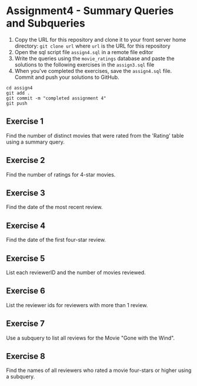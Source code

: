 # Assignment4 - Summary Queries and Subqueries


1. Copy the URL for this repository and clone it to your front server home  directory: `git clone url`  where `url` is the URL for this repository
2. Open the sql script file `assign4.sql` in a remote file editor
3. Write the queries using the `movie_ratings` database and paste the solutions to the following exercises in the `assign3.sql` file
4.  When you've completed the exercises, save the `assign4.sql` file.  Commit and push your solutions to GitHub.
```
cd assign4
git add .
git commit -m "completed assignment 4"
git push
```


## Exercise 1
Find the number of distinct movies that were rated from the 'Rating' table using a summary query.

## Exercise 2
Find the number of ratings for 4-star movies.

## Exercise 3
Find the date of the most recent review.

## Exercise 4
Find the date of the first four-star review.

## Exercise 5
List each reviewerID and the number of movies reviewed.

## Exercise 6
List the reviewer ids for reviewers with more than 1 review.

## Exercise 7
Use a subquery to list all reviews for the Movie "Gone with the Wind".

## Exercise 8
Find the names of all reviewers who rated a movie four-stars or higher using a subquery.
